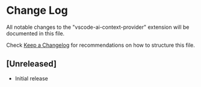 # Change Log

All notable changes to the "vscode-ai-context-provider" extension will be documented in this file.

Check [Keep a Changelog](http://keepachangelog.com/) for recommendations on how to structure this file.

## [Unreleased]

- Initial release